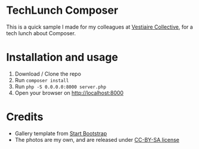 # TechLunch Composer

This is a quick sample I made for my colleagues at [Vestiaire Collective](http://www.vestiairecollective.com), for a
tech lunch about Composer.

# Installation and usage

1. Download / Clone the repo
2. Run `composer install`
3. Run `php -S 0.0.0.0:8000 server.php`
4. Open your browser on [http://localhost:8000](http://localhost:8000)

# Credits

- Gallery template from [Start Bootstrap](https://startbootstrap.com/template-overviews/thumbnail-gallery/)
- The photos are my own, and are released under [CC-BY-SA license](https://creativecommons.org/licenses/by-sa/4.0/)
